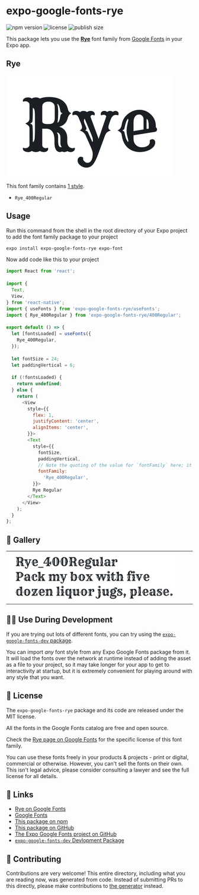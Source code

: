 # expo-google-fonts-rye

![npm version](https://flat.badgen.net/npm/v/expo-google-fonts-rye)
![license](https://flat.badgen.net/github/license/expo/google-fonts)
![publish size](https://flat.badgen.net/packagephobia/install/expo-google-fonts-rye)

This package lets you use the [**Rye**](https://fonts.google.com/specimen/Rye) font family from [Google Fonts](https://fonts.google.com/) in your Expo app.

## Rye

![Rye](./font-family.png)

This font family contains [1 style](#-gallery).

- `Rye_400Regular`

## Usage

Run this command from the shell in the root directory of your Expo project to add the font family package to your project
```sh
expo install expo-google-fonts-rye expo-font
```

Now add code like this to your project
```js
import React from 'react';

import {
  Text,
  View,
} from 'react-native';
import { useFonts } from 'expo-google-fonts-rye/useFonts';
import { Rye_400Regular } from 'expo-google-fonts-rye/400Regular';

export default () => {
  let [fontsLoaded] = useFonts({
    Rye_400Regular,
  });

  let fontSize = 24;
  let paddingVertical = 6;

  if (!fontsLoaded) {
    return undefined;
  } else {
    return (
      <View
        style={{
          flex: 1,
          justifyContent: 'center',
          alignItems: 'center',
        }}>
        <Text
          style={{
            fontSize,
            paddingVertical,
            // Note the quoting of the value for `fontFamily` here; it expects a string!
            fontFamily:
              'Rye_400Regular',
          }}>
          Rye Regular
        </Text>
      </View>
    );
  }
};

```

## 🔡 Gallery


||||
|-|-|-|
|![Rye_400Regular](.//400Regular/Rye_400Regular.ttf.png)||||


## 👩‍💻 Use During Development

If you are trying out lots of different fonts, you can try using the [`expo-google-fonts-dev` package](https://github.com/freeboub/google-fonts/tree/master/font-packages/dev#readme).

You can import *any* font style from any Expo Google Fonts package from it. It will load the fonts
over the network at runtime instead of adding the asset as a file to your project, so it may take longer
for your app to get to interactivity at startup, but it is extremely convenient
for playing around with any style that you want.

## 📖 License

The `expo-google-fonts-rye` package and its code are released under the MIT license.

All the fonts in the Google Fonts catalog are free and open source.

Check the [Rye page on Google Fonts](https://fonts.google.com/specimen/Rye) for the specific license of this font family.

You can use these fonts freely in your products & projects - print or digital, commercial or otherwise. However, you can't sell the fonts on their own. This isn't legal advice, please consider consulting a lawyer and see the full license for all details.

## 🔗 Links

- [Rye on Google Fonts](https://fonts.google.com/specimen/Rye)
- [Google Fonts](https://fonts.google.com/)
- [This package on npm](https://www.npmjs.com/package/expo-google-fonts-rye)
- [This package on GitHub](https://github.com/freeboub/google-fonts/tree/master/font-packages/rye)
- [The Expo Google Fonts project on GitHub](https://github.com/freeboub/google-fonts)
- [`expo-google-fonts-dev` Devlopment Package](https://github.com/freeboub/google-fonts/tree/master/font-packages/dev)

## 🤝 Contributing

Contributions are very welcome! This entire directory, including what you are reading now, was generated from code. Instead of submitting PRs to this directly, please make contributions to [the generator](https://github.com/freeboub/google-fonts/tree/master/packages/generator) instead.
